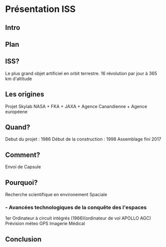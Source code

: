 # Présentation ISS
## Intro



## Plan

## ISS?
Le plus grand objet artificiel en orbit terrestre.
16 révolution par jour à 365 km d'altitude

## Les origines
Projet Skylab
NASA + FKA + JAXA + Agence Canandienne + Agence européene
## Quand?
Debut du projet : 1986
Début de la construction :  1998
Assemblage fini  2017
## Comment?
Envoi de Capsule
## Pourquoi?
Recherche scientifique en environement Spaciale
### - Avancées technologiques de la conquête des l'espaces
1er Ordinateur à circuit intégrés (1966)(ordinateur de vol APOLLO AGC)
Prévision méteo
GPS
Imagerie Médical

## Conclusion
